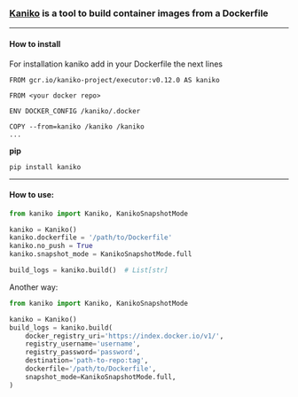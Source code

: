 ### [Kaniko](https://github.com/GoogleContainerTools/kaniko) is a tool to build container images from a Dockerfile

---

#### How to install
For installation kaniko add in your Dockerfile the next lines
```
FROM gcr.io/kaniko-project/executor:v0.12.0 AS kaniko

FROM <your docker repo>

ENV DOCKER_CONFIG /kaniko/.docker

COPY --from=kaniko /kaniko /kaniko
...
```

**pip**
```
pip install kaniko
```

---

#### How to use:
```python
from kaniko import Kaniko, KanikoSnapshotMode

kaniko = Kaniko()
kaniko.dockerfile = '/path/to/Dockerfile'
kaniko.no_push = True
kaniko.snapshot_mode = KanikoSnapshotMode.full

build_logs = kaniko.build()  # List[str]
```

Another way:
```python
from kaniko import Kaniko, KanikoSnapshotMode

kaniko = Kaniko()
build_logs = kaniko.build(
    docker_registry_uri='https://index.docker.io/v1/',
    registry_username='username',
    registry_password='password',
    destination='path-to-repo:tag',
    dockerfile='/path/to/Dockerfile',
    snapshot_mode=KanikoSnapshotMode.full,
)
```